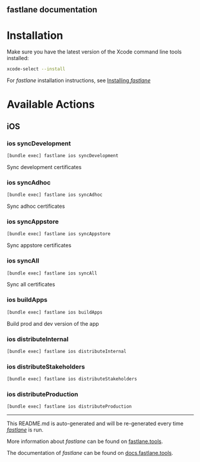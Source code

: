 ## fastlane documentation

# Installation

Make sure you have the latest version of the Xcode command line tools installed:

```sh
xcode-select --install
```

For _fastlane_ installation instructions, see [Installing _fastlane_](https://docs.fastlane.tools/#installing-fastlane)

# Available Actions

## iOS

### ios syncDevelopment

```sh
[bundle exec] fastlane ios syncDevelopment
```

Sync development certificates

### ios syncAdhoc

```sh
[bundle exec] fastlane ios syncAdhoc
```

Sync adhoc certificates

### ios syncAppstore

```sh
[bundle exec] fastlane ios syncAppstore
```

Sync appstore certificates

### ios syncAll

```sh
[bundle exec] fastlane ios syncAll
```

Sync all certificates

### ios buildApps

```sh
[bundle exec] fastlane ios buildApps
```

Build prod and dev version of the app

### ios distributeInternal

```sh
[bundle exec] fastlane ios distributeInternal
```

### ios distributeStakeholders

```sh
[bundle exec] fastlane ios distributeStakeholders
```

### ios distributeProduction

```sh
[bundle exec] fastlane ios distributeProduction
```

---

This README.md is auto-generated and will be re-generated every time [_fastlane_](https://fastlane.tools) is run.

More information about _fastlane_ can be found on [fastlane.tools](https://fastlane.tools).

The documentation of _fastlane_ can be found on [docs.fastlane.tools](https://docs.fastlane.tools).
